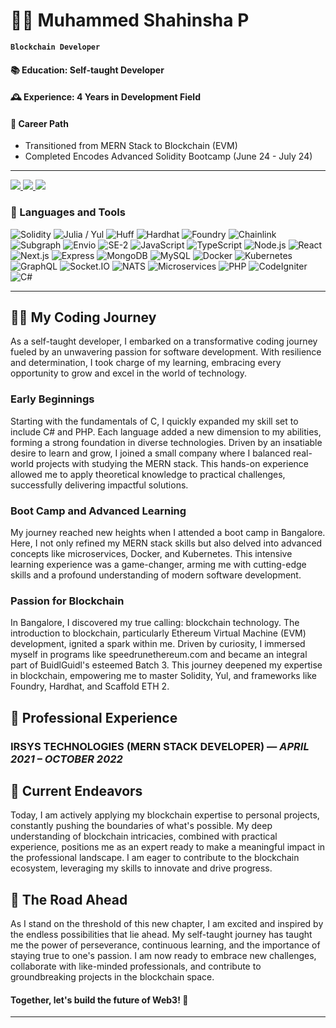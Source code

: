 # 👨‍💻 Muhammed Shahinsha P 

**`Blockchain Developer`**

#### 📚 Education: Self-taught Developer
#### 🕰️ Experience: 4 Years in Development Field
#### 🚀 Career Path
- Transitioned from MERN Stack to Blockchain (EVM)
- Completed Encodes Advanced Solidity Bootcamp (June 24 - July 24)

----
 
   <div align="left"> 
  <a href="mailto:muhammedshahinshapottayil@gmail.com">
    <img src="https://img.shields.io/badge/Gmail-333333?style=for-the-badge&logo=gmail&logoColor=red" />
  </a>
  <a href="https://www.linkedin.com/in/muhammed-shahinsha-p-2103b12a4/" target="_blank">
    <img src="https://img.shields.io/badge/LinkedIn-0077B5?style=for-the-badge&logo=linkedin&logoColor=white" target="_blank" />
  </a>
       <a href="https://twitter.com/MuhamShahinshaP" target="_blank">
    <img src="https://img.shields.io/badge/Twitter-000?style=for-the-badge&logo=X&logoColor=white" target="_blank" />
  </a>
</div>

### 🧰 Languages and Tools
![Solidity](https://img.shields.io/badge/-Solidity-363636?style=flat-square&logo=solidity&logoColor=white)
![Julia / Yul](https://img.shields.io/badge/Julia%20/%20Yul-9558B2?style=flat-square&logo=julia&logoColor=white)
![Huff](https://img.shields.io/badge/Huff-5A5A5A?style=flat-square&logo=huff&logoColor=white)
![Hardhat](https://img.shields.io/badge/-Hardhat-FFF04D?style=flat-square&logo=hardhat&logoColor=black)
![Foundry](https://img.shields.io/badge/-Foundry-3178C6?style=flat-square&logo=foundry&logoColor=white)
![Chainlink](https://img.shields.io/badge/-Chainlink-375BD2?style=flat-square&logo=chainlink&logoColor=white)
![Subgraph](https://img.shields.io/badge/-Subgraph-C71585?style=flat-square&logo=thegraph&logoColor=white)
![Envio](https://img.shields.io/badge/-Envio-010101?style=flat-square&logo=envio&logoColor=white)
![SE-2](https://img.shields.io/badge/-Scaffold.Eth-010101?style=flat-square&logo=envio&logoColor=white)
![JavaScript](https://img.shields.io/badge/-JavaScript-F7DF1E?style=flat-square&logo=javascript&logoColor=black)
![TypeScript](https://img.shields.io/badge/-TypeScript-3178C6?style=flat-square&logo=typescript&logoColor=white)
![Node.js](https://img.shields.io/badge/-Node.js-339933?style=flat-square&logo=node.js&logoColor=white)
![React](https://img.shields.io/badge/-React-61DAFB?style=flat-square&logo=react&logoColor=black)
![Next.js](https://img.shields.io/badge/-Next.js-000000?style=flat-square&logo=next.js&logoColor=white)
![Express](https://img.shields.io/badge/-Express-000000?style=flat-square&logo=express&logoColor=white)
![MongoDB](https://img.shields.io/badge/-MongoDB-47A248?style=flat-square&logo=mongodb&logoColor=white)
![MySQL](https://img.shields.io/badge/-MySQL-4479A1?style=flat-square&logo=mysql&logoColor=white)
![Docker](https://img.shields.io/badge/-Docker-2496ED?style=flat-square&logo=docker&logoColor=white)
![Kubernetes](https://img.shields.io/badge/-Kubernetes-326CE5?style=flat-square&logo=kubernetes&logoColor=white)
![GraphQL](https://img.shields.io/badge/-GraphQL-E10098?style=flat-square&logo=graphql&logoColor=white)
![Socket.IO](https://img.shields.io/badge/-Socket.IO-010101?style=flat-square&logo=socket.io&logoColor=white)
![NATS](https://img.shields.io/badge/-NATS-27AAE0?style=flat-square&logo=nats&logoColor=white)
![Microservices](https://img.shields.io/badge/-Microservices-1572B6?style=flat-square&logo=microservices&logoColor=white)
![PHP](https://img.shields.io/badge/-PHP-777BB4?style=flat-square&logo=php&logoColor=white)
![CodeIgniter](https://img.shields.io/badge/-CodeIgniter-EF4223?style=flat-square&logo=codeigniter&logoColor=white)
![C#](https://img.shields.io/badge/-C%23-239120?style=flat-square&logo=c-sharp&logoColor=white)

---

## 👨‍💻 My Coding Journey
As a self-taught developer, I embarked on a transformative coding journey fueled by an unwavering passion for software development. With resilience and determination, I took charge of my learning, embracing every opportunity to grow and excel in the world of technology.

### Early Beginnings
Starting with the fundamentals of C, I quickly expanded my skill set to include C# and PHP. Each language added a new dimension to my abilities, forming a strong foundation in diverse technologies. Driven by an insatiable desire to learn and grow, I joined a small company where I balanced real-world projects with studying the MERN stack. This hands-on experience allowed me to apply theoretical knowledge to practical challenges, successfully delivering impactful solutions.

### Boot Camp and Advanced Learning
My journey reached new heights when I attended a boot camp in Bangalore. Here, I not only refined my MERN stack skills but also delved into advanced concepts like microservices, Docker, and Kubernetes. This intensive learning experience was a game-changer, arming me with cutting-edge skills and a profound understanding of modern software development.

### Passion for Blockchain
In Bangalore, I discovered my true calling: blockchain technology. The introduction to blockchain, particularly Ethereum Virtual Machine (EVM) development, ignited a spark within me. Driven by curiosity, I immersed myself in programs like speedrunethereum.com and became an integral part of BuidlGuidl's esteemed Batch 3. This journey deepened my expertise in blockchain, empowering me to master Solidity, Yul, and frameworks like Foundry, Hardhat, and Scaffold ETH 2.

## 💼 Professional Experience
### IRSYS TECHNOLOGIES (MERN STACK DEVELOPER) — *APRIL 2021 – OCTOBER 2022*

## 🎯 Current Endeavors
Today, I am actively applying my blockchain expertise to personal projects, constantly pushing the boundaries of what's possible. My deep understanding of blockchain intricacies, combined with practical experience, positions me as an expert ready to make a meaningful impact in the professional landscape. I am eager to contribute to the blockchain ecosystem, leveraging my skills to innovate and drive progress.

## 🔮 The Road Ahead
As I stand on the threshold of this new chapter, I am excited and inspired by the endless possibilities that lie ahead. My self-taught journey has taught me the power of perseverance, continuous learning, and the importance of staying true to one's passion. I am now ready to embrace new challenges, collaborate with like-minded professionals, and contribute to groundbreaking projects in the blockchain space.

#### Together, let's build the future of Web3! 🌟

---
